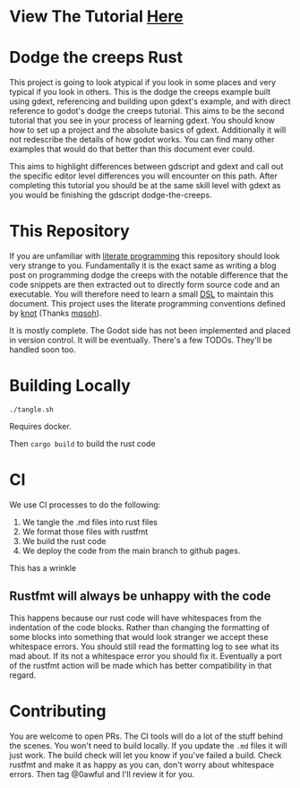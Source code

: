 # View The Tutorial [Here](https://0awful.github.io/literate-dodge-the-creeps-rust/)

# Dodge the creeps Rust
This project is going to look atypical if you look in some places and very typical if you look in others. This is the dodge the creeps example built using gdext, referencing and building upon gdext's example, and with direct reference to godot's dodge the creeps tutorial. This aims to be the second tutorial that you see in your process of learning gdext. You should know how to set up a project and the absolute basics of gdext. Additionally it will not redescribe the details of how godot works. You can find many other examples that would do that better than this document ever could. 

This aims to highlight differences between gdscript and gdext and call out the specific editor level differences you will encounter on this path. After completing this tutorial you should be at the same skill level with gdext as you would be finishing the gdscript dodge-the-creeps. 

# This Repository

If you are unfamiliar with [literate programming](https://en.wikipedia.org/wiki/Literate_programming) this repository should look very strange to you. Fundamentally it is the exact same as writing a blog post on programming dodge the creeps with the notable difference that the code snippets are then extracted out to directly form source code and an executable. You will therefore need to learn a small [DSL](https://en.wikipedia.org/wiki/Domain-specific_language) to maintain this document. This project uses the literate programming conventions defined by [knot](https://github.com/mqsoh/knot) (Thanks [mqsoh](https://github.com/mqsoh])). 

It is mostly complete. The Godot side has not been implemented and placed in version control. It will be eventually. There's a few TODOs. They'll be handled soon too. 

# Building Locally
```
./tangle.sh
```
Requires docker.

Then `cargo build` to build the rust code

# CI
We use CI processes to do the following:
1. We tangle the .md files into rust files
2. We format those files with rustfmt
3. We build the rust code
4. We deploy the code from the main branch to github pages.

This has a wrinkle

## Rustfmt will always be unhappy with the code

This happens because our rust code will have whitespaces from the indentation of the code blocks. Rather than changing the formatting of some blocks into something that would look stranger we accept these whitespace errors. You should still read the formatting log to see what its mad about. If its not a whitespace error you should fix it. Eventually a port of the rustfmt action will be made which has better compatibility in that regard.

# Contributing

You are welcome to open PRs. The CI tools will do a lot of the stuff behind the scenes. You won't need to build locally. If you update the `.md` files it will just work. The build check will let you know if you've failed a build. Check rustfmt and make it as happy as you can, don't worry about whitespace errors. Then tag @0awful and I'll review it for you.
